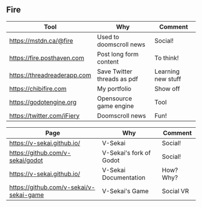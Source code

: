 ## Fire

|Tool  | Why | Comment |
|---|---|---|
| https://mstdn.ca/@fire | Used to doomscroll news | Social! |
| https://fire.posthaven.com | Post long form content | To think! |
| https://threadreaderapp.com | Save Twitter threads as pdf | Learning new stuff |
| https://chibifire.com | My portfolio | Show off |
| https://godotengine.org | Opensource game engine | Tool |
| https://twitter.com/iFiery | Doomscroll news | Fun! |


|Page  | Why | Comment |
|---|---|---|
| https://v-sekai.github.io/ | V-Sekai | Social! |
| https://github.com/v-sekai/godot | V-Sekai's fork of Godot | Social! |
| https://v-sekai.github.io/ | V-Sekai Documentation | How? Why? |
| https://github.com/v-sekai/v-sekai-game | V-Sekai's Game | Social VR |
